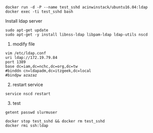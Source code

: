 ```shell=
docker run -d -P --name test_sshd acinwinstack/ubuntu16.04:ldap
docker exec -ti test_sshd bash
```
Install ldap server
```shell=
sudo apt-get update
sudo apt-get -y install libnss-ldap libpam-ldap ldap-utils nscd
```

1. modify file
```shell=
vim /etc/ldap.conf
uri ldap://172.19.79.84
port 1389
base dc=iam,dc=nchc,dc=org,dc=tw
#binddn cn=ldapadm,dc=itzgeek,dc=local
#bindpw azazaz
```
2. restart service
```shell=
service nscd restart
```
3. test
```shell=
getent passwd slurmuser
```
```shell=
docker stop test_sshd && docker rm test_sshd
docker rmi ssh:ldap
```
